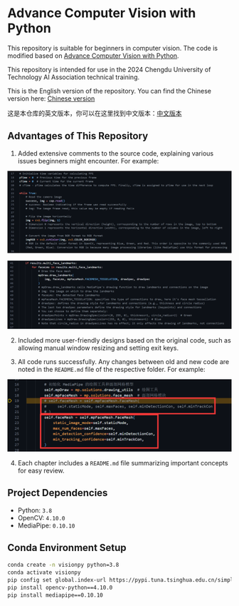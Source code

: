 # Advance Computer Vision with Python

This repository is suitable for beginners in computer vision. The code is modified based on [Advance Computer Vision with Python](https://www.computervision.zone/courses/advance-computer-vision-with-python/).

This repository is intended for use in the 2024 Chengdu University of Technology AI Association technical training.

This is the English version of the repository. You can find the Chinese version here: [Chinese version](https://github.com/Diraw/Advance-Computer-Vision-with-Python/tree/main)

这是本仓库的英文版本，你可以在这里找到中文版本：[中文版本](https://github.com/Diraw/Advance-Computer-Vision-with-Python/tree/main)

## Advantages of This Repository

1. Added extensive comments to the source code, explaining various issues beginners might encounter. For example:

![1](./pics/1.png)

![2](./pics/2.png)

2. Included more user-friendly designs based on the original code, such as allowing manual window resizing and setting exit keys.

3. All code runs successfully. Any changes between old and new code are noted in the `README.md` file of the respective folder. For example:

![3](./Chapter%204%20Face%20Mesh/pics/关键字传参.png)

4. Each chapter includes a `README.md` file summarizing important concepts for easy review.

## Project Dependencies

- Python: `3.8`
- OpenCV: `4.10.0`
- MediaPipe: `0.10.10`

## Conda Environment Setup

```bash
conda create -n visionpy python=3.8
conda activate visionpy
pip config set global.index-url https://pypi.tuna.tsinghua.edu.cn/simple
pip install opencv-python==4.10.0
pip install mediapipe==0.10.10
```